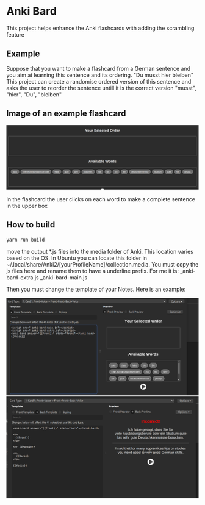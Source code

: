 # Anki Bard
This project helps enhance the Anki flashcards with adding the scrambling feature

## Example
Suppose that you want to make a flashcard from a German sentence and you aim at learning this sentence and its ordering.
"Du musst hier bleiben"
This project can create a randomise ordered version of this sentence and asks the user to reorder the sentence untill it is the correct version
"musst", "hier", "Du", "bleiben"

## Image of an example flashcard

![Example of output](image/screenshot.png)

In the flashcard the user clicks on each word to make a complete sentence in  the upper box

## How to build

```bash
yarn run build
```
move the output *.js files into the media folder of Anki. This location varies based on the OS. In Ubuntu you can locate this folder in ~/.local/share/Anki2/[yourProfileName]/collection.media. You must copy the js files here and rename them to have a underline prefix.
For me it is:
_anki-bard-extra.js
_anki-bard-main.js

Then you must change the template of your Notes. Here is an example:

![Front Template](image/front.png)
![Back Template](image/back.png)
